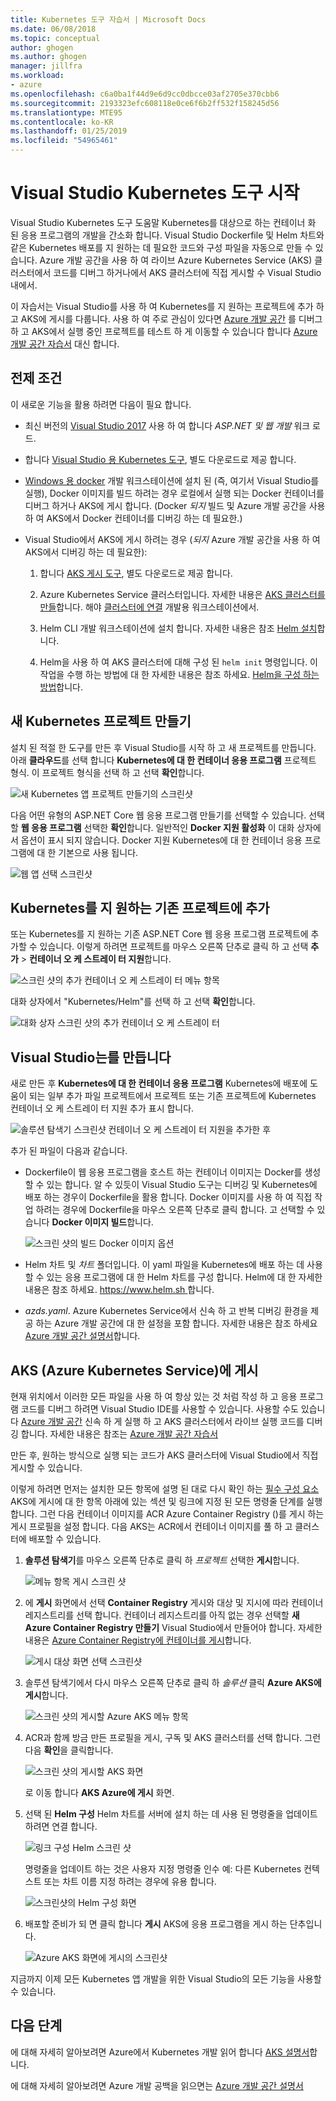 ```yaml
---
title: Kubernetes 도구 자습서 | Microsoft Docs
ms.date: 06/08/2018
ms.topic: conceptual
author: ghogen
ms.author: ghogen
manager: jillfra
ms.workload:
- azure
ms.openlocfilehash: c6a0ba1f44d9e6d9cc0dbcce03af2705e370cbb6
ms.sourcegitcommit: 2193323efc608118e0ce6f6b2ff532f158245d56
ms.translationtype: MTE95
ms.contentlocale: ko-KR
ms.lasthandoff: 01/25/2019
ms.locfileid: "54965461"
---
```

# <a name="get-started-with-visual-studio-kubernetes-tools"></a>Visual Studio Kubernetes 도구 시작

Visual Studio Kubernetes 도구 도움말 Kubernetes를 대상으로 하는 컨테이너 화 된 응용 프로그램의 개발을 간소화 합니다. Visual Studio Dockerfile 및 Helm 차트와 같은 Kubernetes 배포를 지 원하는 데 필요한 코드와 구성 파일을 자동으로 만들 수 있습니다. Azure 개발 공간을 사용 하 여 라이브 Azure Kubernetes Service (AKS) 클러스터에서 코드를 디버그 하거나에서 AKS 클러스터에 직접 게시할 수 Visual Studio 내에서.

이 자습서는 Visual Studio를 사용 하 여 Kubernetes를 지 원하는 프로젝트에 추가 하 고 AKS에 게시를 다룹니다. 사용 하 여 주로 관심이 있다면 [Azure 개발 공간](http://aka.ms/get-azds) 를 디버그 하 고 AKS에서 실행 중인 프로젝트를 테스트 하 게 이동할 수 있습니다 합니다 [Azure 개발 공간 자습서](https://docs.microsoft.com/azure/dev-spaces/get-started-netcore-visualstudio) 대신 합니다.

## <a name="prerequisites"></a>전제 조건

이 새로운 기능을 활용 하려면 다음이 필요 합니다.

- 최신 버전의 [Visual Studio 2017](https://visualstudio.microsoft.com/download) 사용 하 여 합니다 *ASP.NET 및 웹 개발* 워크 로드.

- 합니다 [Visual Studio 용 Kubernetes 도구](https://aka.ms/get-vsk8stools), 별도 다운로드로 제공 합니다.

- [Windows 용 docker](https://store.docker.com/editions/community/docker-ce-desktop-windows) 개발 워크스테이션에 설치 된 (즉, 여기서 Visual Studio를 실행), Docker 이미지를 빌드 하려는 경우 로컬에서 실행 되는 Docker 컨테이너를 디버그 하거나 AKS에 게시 합니다. (Docker *되지* 빌드 및 Azure 개발 공간을 사용 하 여 AKS에서 Docker 컨테이너를 디버깅 하는 데 필요한.)

- Visual Studio에서 AKS에 게시 하려는 경우 (*되지* Azure 개발 공간을 사용 하 여 AKS에서 디버깅 하는 데 필요한):

    1.  합니다 [AKS 게시 도구](https://aka.ms/get-vsk8spublish), 별도 다운로드로 제공 합니다.

    1.  Azure Kubernetes Service 클러스터입니다. 자세한 내용은 [AKS 클러스터를 만들](/azure/aks/kubernetes-walkthrough-portal#create-aks-cluster)합니다. 해야 [클러스터에 연결](/azure/aks/kubernetes-walkthrough#connect-to-the-cluster) 개발용 워크스테이션에서.

    1.  Helm CLI 개발 워크스테이션에 설치 합니다. 자세한 내용은 참조 [Helm 설치](https://github.com/kubernetes/helm/blob/master/docs/install.md)합니다.

    1.  Helm을 사용 하 여 AKS 클러스터에 대해 구성 된 `helm init` 명령입니다. 이 작업을 수행 하는 방법에 대 한 자세한 내용은 참조 하세요. [Helm을 구성 하는 방법](/azure/aks/kubernetes-helm#configure-helm)합니다.

## <a name="create-a-new-kubernetes-project"></a>새 Kubernetes 프로젝트 만들기

설치 된 적절 한 도구를 만든 후 Visual Studio를 시작 하 고 새 프로젝트를 만듭니다. 아래 **클라우드**를 선택 합니다 **Kubernetes에 대 한 컨테이너 응용 프로그램** 프로젝트 형식. 이 프로젝트 형식을 선택 하 고 선택 **확인**합니다.

![새 Kubernetes 앱 프로젝트 만들기의 스크린샷](media/k8s-tools-new-k8s-app.png)

다음 어떤 유형의 ASP.NET Core 웹 응용 프로그램 만들기를 선택할 수 있습니다. 선택할 **웹 응용 프로그램** 선택한 **확인**합니다. 일반적인 **Docker 지원 활성화** 이 대화 상자에서 옵션이 표시 되지 않습니다.  Docker 지원 Kubernetes에 대 한 컨테이너 응용 프로그램에 대 한 기본으로 사용 됩니다.

![웹 앱 선택 스크린샷](media/k8s-tools-web-app-selection-screen.png)

## <a name="add-kubernetes-support-to-an-existing-project"></a>Kubernetes를 지 원하는 기존 프로젝트에 추가

또는 Kubernetes를 지 원하는 기존 ASP.NET Core 웹 응용 프로그램 프로젝트에 추가할 수 있습니다. 이렇게 하려면 프로젝트를 마우스 오른쪽 단추로 클릭 하 고 선택 **추가** > **컨테이너 오 케 스트레이 터 지원**합니다.

![스크린 샷의 추가 컨테이너 오 케 스트레이 터 메뉴 항목](media/k8s-tools-add-container-orchestrator.png)

대화 상자에서 "Kubernetes/Helm"를 선택 하 고 선택 **확인**합니다.

![대화 상자 스크린 샷의 추가 컨테이너 오 케 스트레이 터](media/k8s-tools-add-container-orchestrator-dialog-box.PNG)

## <a name="what-visual-studio-creates-for-you"></a>Visual Studio는를 만듭니다

새로 만든 후 **Kubernetes에 대 한 컨테이너 응용 프로그램** Kubernetes에 배포에 도움이 되는 일부 추가 파일 프로젝트에서 프로젝트 또는 기존 프로젝트에 Kubernetes 컨테이너 오 케 스트레이 터 지원 추가 표시 합니다.

![솔루션 탐색기 스크린샷 컨테이너 오 케 스트레이 터 지원을 추가한 후](media/k8s-tools-solution-explorer.png)

추가 된 파일이 다음과 같습니다.

- Dockerfile이 웹 응용 프로그램을 호스트 하는 컨테이너 이미지는 Docker를 생성할 수 있는 합니다. 알 수 있듯이 Visual Studio 도구는 디버깅 및 Kubernetes에 배포 하는 경우이 Dockerfile을 활용 합니다. Docker 이미지를 사용 하 여 직접 작업 하려는 경우에 Dockerfile을 마우스 오른쪽 단추로 클릭 합니다. 고 선택할 수 있습니다 **Docker 이미지 빌드**합니다.

   ![스크린 샷의 빌드 Docker 이미지 옵션](media/k8s-tools-build-docker-image.png)

- Helm 차트 및 *차트* 폴더입니다. 이 yaml 파일을 Kubernetes에 배포 하는 데 사용할 수 있는 응용 프로그램에 대 한 Helm 차트를 구성 합니다. Helm에 대 한 자세한 내용은 참조 하세요. [ https://www.helm.sh ](https://www.helm.sh)합니다.

- *azds.yaml*. Azure Kubernetes Service에서 신속 하 고 반복 디버깅 환경을 제공 하는 Azure 개발 공간에 대 한 설정을 포함 합니다. 자세한 내용은 참조 하세요 [Azure 개발 공간 설명서](https://docs.microsoft.com/azure/dev-spaces/azure-dev-spaces)합니다.

## <a name="publish-to-azure-kubernetes-service-aks"></a>AKS (Azure Kubernetes Service)에 게시

현재 위치에서 이러한 모든 파일을 사용 하 여 항상 있는 것 처럼 작성 하 고 응용 프로그램 코드를 디버그 하려면 Visual Studio IDE를 사용할 수 있습니다. 사용할 수도 있습니다 [Azure 개발 공간](http://aka.ms/get-azds) 신속 하 게 실행 하 고 AKS 클러스터에서 라이브 실행 코드를 디버깅 합니다. 자세한 내용은 참조는 [Azure 개발 공간 자습서](https://docs.microsoft.com/azure/dev-spaces/get-started-netcore-visualstudio)

만든 후, 원하는 방식으로 실행 되는 코드가 AKS 클러스터에 Visual Studio에서 직접 게시할 수 있습니다.

이렇게 하려면 먼저는 설치한 모든 항목에 설명 된 대로 다시 확인 하는 [필수 구성 요소](#prerequisites) AKS에 게시에 대 한 항목 아래에 있는 섹션 및 링크에 지정 된 모든 명령줄 단계를 실행 합니다. 그런 다음 컨테이너 이미지를 ACR Azure Container Registry ()를 게시 하는 게시 프로필을 설정 합니다. 다음 AKS는 ACR에서 컨테이너 이미지를 풀 하 고 클러스터에 배포할 수 있습니다.

1. **솔루션 탐색기**를 마우스 오른쪽 단추로 클릭 하 *프로젝트* 선택한 **게시**합니다.

   ![메뉴 항목 게시 스크린 샷](media/k8s-tools-publish-project.png)

2. 에 **게시** 화면에서 선택 **Container Registry** 게시와 대상 및 지시에 따라 컨테이너 레지스트리를 선택 합니다. 컨테이너 레지스트리를 아직 없는 경우 선택할 **새 Azure Container Registry 만들기** Visual Studio에서 만들어야 합니다. 자세한 내용은 [Azure Container Registry에 컨테이너를 게시](#publish-your-container-to-azure-container-registry)합니다.

   ![게시 대상 화면 선택 스크린샷](media/k8s-tools-publish-to-acr.png)

3. 솔루션 탐색기에서 다시 마우스 오른쪽 단추로 클릭 하 *솔루션* 클릭 **Azure AKS에 게시**합니다.

   ![스크린 샷의 게시할 Azure AKS 메뉴 항목](media/k8s-tools-publish-solution.png)

4. ACR과 함께 방금 만든 프로필을 게시, 구독 및 AKS 클러스터를 선택 합니다. 그런 다음 **확인**을 클릭합니다.

   ![스크린 샷의 게시할 AKS 화면](media/k8s-tools-publish-to-aks.png)

   로 이동 합니다 **AKS Azure에 게시** 화면.

5. 선택 된 **Helm 구성** Helm 차트를 서버에 설치 하는 데 사용 된 명령줄을 업데이트 하려면 연결 합니다.

   ![링크 구성 Helm 스크린 샷](media/k8s-tools-configure-helm.png)

   명령줄을 업데이트 하는 것은 사용자 지정 명령줄 인수 예: 다른 Kubernetes 컨텍스트 또는 차트 이름 지정 하려는 경우에 유용 합니다.

   ![스크린샷의 Helm 구성 화면](media/k8s-tools-helm-configure-screen.png)

6. 배포할 준비가 되 면 클릭 합니다 **게시** AKS에 응용 프로그램을 게시 하는 단추입니다.

   ![Azure AKS 화면에 게시의 스크린샷](media/k8s-tools-publish-screen.png)

지금까지 이제 모든 Kubernetes 앱 개발을 위한 Visual Studio의 모든 기능을 사용할 수 있습니다.

## <a name="next-steps"></a>다음 단계

에 대해 자세히 알아보려면 Azure에서 Kubernetes 개발 읽어 합니다 [AKS 설명서](/azure/aks)합니다.

에 대해 자세히 알아보려면 Azure 개발 공백을 읽으면는 [Azure 개발 공간 설명서](http://aka.ms/get-azds)

